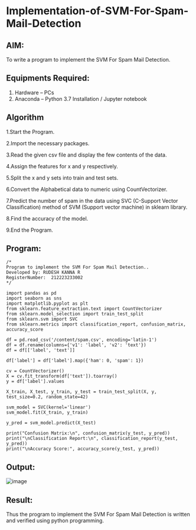 # Implementation-of-SVM-For-Spam-Mail-Detection

## AIM:
To write a program to implement the SVM For Spam Mail Detection.

## Equipments Required:
1. Hardware – PCs
2. Anaconda – Python 3.7 Installation / Jupyter notebook

## Algorithm
1.Start the Program.

2.Import the necessary packages.

3.Read the given csv file and display the few contents of the data.

4.Assign the features for x and y respectively.

5.Split the x and y sets into train and test sets.

6.Convert the Alphabetical data to numeric using CountVectorizer.

7.Predict the number of spam in the data using SVC (C-Support Vector Classification) method of SVM (Support vector machine) in sklearn library.

8.Find the accuracy of the model.

9.End the Program.
## Program:
```
/*
Program to implement the SVM For Spam Mail Detection..
Developed by: RUDESH KANNA R
RegisterNumber:  212223233002
*/
```
```
import pandas as pd
import seaborn as sns
import matplotlib.pyplot as plt
from sklearn.feature_extraction.text import CountVectorizer
from sklearn.model_selection import train_test_split
from sklearn.svm import SVC
from sklearn.metrics import classification_report, confusion_matrix, accuracy_score

df = pd.read_csv('/content/spam.csv', encoding='latin-1')
df = df.rename(columns={'v1': 'label', 'v2': 'text'})
df = df[['label', 'text']]

df['label'] = df['label'].map({'ham': 0, 'spam': 1})

cv = CountVectorizer()
X = cv.fit_transform(df['text']).toarray()
y = df['label'].values

X_train, X_test, y_train, y_test = train_test_split(X, y, test_size=0.2, random_state=42)

svm_model = SVC(kernel='linear')
svm_model.fit(X_train, y_train)

y_pred = svm_model.predict(X_test)

print("Confusion Matrix:\n", confusion_matrix(y_test, y_pred))
print("\nClassification Report:\n", classification_report(y_test, y_pred))
print("\nAccuracy Score:", accuracy_score(y_test, y_pred))
```
## Output:
![image](https://github.com/user-attachments/assets/59642f0e-8efa-443d-b583-1357fc74778c)



## Result:
Thus the program to implement the SVM For Spam Mail Detection is written and verified using python programming.
